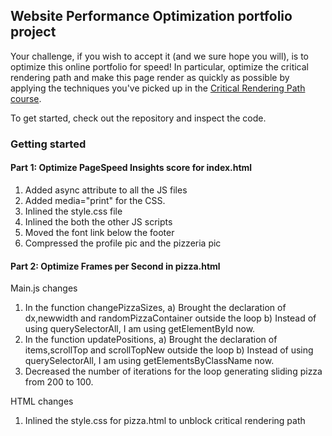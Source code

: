## Website Performance Optimization portfolio project

Your challenge, if you wish to accept it (and we sure hope you will), is to optimize this online portfolio for speed! In particular, optimize the critical rendering path and make this page render as quickly as possible by applying the techniques you've picked up in the [Critical Rendering Path course](https://www.udacity.com/course/ud884).

To get started, check out the repository and inspect the code.

### Getting started

#### Part 1: Optimize PageSpeed Insights score for index.html

1) Added async attribute to all the JS files
2) Added media="print" for the CSS.
3) Inlined the style.css file
4) Inlined the both the other JS scripts
5) Moved the font link below the footer
6) Compressed the profile pic and the pizzeria pic


#### Part 2: Optimize Frames per Second in pizza.html

Main.js changes
1) In the function changePizzaSizes,
    a) Brought the declaration of dx,newwidth and randomPizzaContainer outside the loop
    b) Instead of using querySelectorAll, I am using getElementById now.
2) In the function updatePositions,
    a) Brought the declaration of items,scrollTop and scrollTopNew outside the loop
    b) Instead of using querySelectorAll, I am using getElementsByClassName now.
3) Decreased the number of iterations for the loop generating sliding pizza from 200 to 100.

HTML changes
1) Inlined the style.css for pizza.html to unblock critical rendering path


